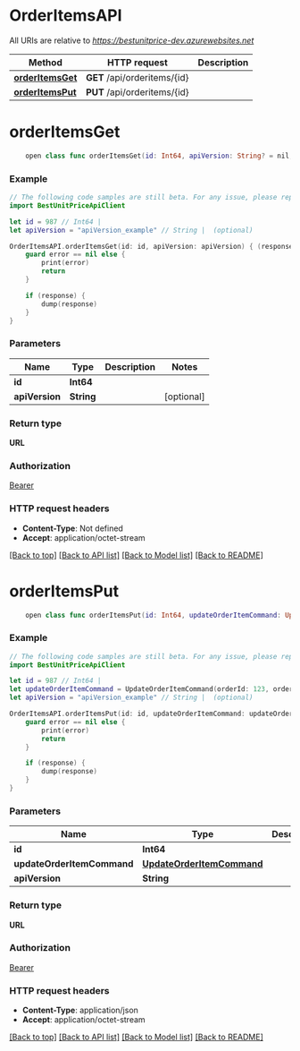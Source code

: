 # OrderItemsAPI

All URIs are relative to *https://bestunitprice-dev.azurewebsites.net*

Method | HTTP request | Description
------------- | ------------- | -------------
[**orderItemsGet**](OrderItemsAPI.md#orderitemsget) | **GET** /api/orderitems/{id} | 
[**orderItemsPut**](OrderItemsAPI.md#orderitemsput) | **PUT** /api/orderitems/{id} | 


# **orderItemsGet**
```swift
    open class func orderItemsGet(id: Int64, apiVersion: String? = nil, completion: @escaping (_ data: URL?, _ error: Error?) -> Void)
```



### Example
```swift
// The following code samples are still beta. For any issue, please report via http://github.com/OpenAPITools/openapi-generator/issues/new
import BestUnitPriceApiClient

let id = 987 // Int64 | 
let apiVersion = "apiVersion_example" // String |  (optional)

OrderItemsAPI.orderItemsGet(id: id, apiVersion: apiVersion) { (response, error) in
    guard error == nil else {
        print(error)
        return
    }

    if (response) {
        dump(response)
    }
}
```

### Parameters

Name | Type | Description  | Notes
------------- | ------------- | ------------- | -------------
 **id** | **Int64** |  | 
 **apiVersion** | **String** |  | [optional] 

### Return type

**URL**

### Authorization

[Bearer](../README.md#Bearer)

### HTTP request headers

 - **Content-Type**: Not defined
 - **Accept**: application/octet-stream

[[Back to top]](#) [[Back to API list]](../README.md#documentation-for-api-endpoints) [[Back to Model list]](../README.md#documentation-for-models) [[Back to README]](../README.md)

# **orderItemsPut**
```swift
    open class func orderItemsPut(id: Int64, updateOrderItemCommand: UpdateOrderItemCommand, apiVersion: String? = nil, completion: @escaping (_ data: URL?, _ error: Error?) -> Void)
```



### Example
```swift
// The following code samples are still beta. For any issue, please report via http://github.com/OpenAPITools/openapi-generator/issues/new
import BestUnitPriceApiClient

let id = 987 // Int64 | 
let updateOrderItemCommand = UpdateOrderItemCommand(orderId: 123, orderItemId: 123, receivedQuantity: 123, orderCode: "orderCode_example", receivedPrice: 123, receivedUnitPrice: 123, received: false) // UpdateOrderItemCommand | 
let apiVersion = "apiVersion_example" // String |  (optional)

OrderItemsAPI.orderItemsPut(id: id, updateOrderItemCommand: updateOrderItemCommand, apiVersion: apiVersion) { (response, error) in
    guard error == nil else {
        print(error)
        return
    }

    if (response) {
        dump(response)
    }
}
```

### Parameters

Name | Type | Description  | Notes
------------- | ------------- | ------------- | -------------
 **id** | **Int64** |  | 
 **updateOrderItemCommand** | [**UpdateOrderItemCommand**](UpdateOrderItemCommand.md) |  | 
 **apiVersion** | **String** |  | [optional] 

### Return type

**URL**

### Authorization

[Bearer](../README.md#Bearer)

### HTTP request headers

 - **Content-Type**: application/json
 - **Accept**: application/octet-stream

[[Back to top]](#) [[Back to API list]](../README.md#documentation-for-api-endpoints) [[Back to Model list]](../README.md#documentation-for-models) [[Back to README]](../README.md)

